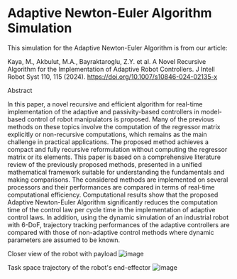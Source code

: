 # Adaptive Newton-Euler Algorithm Simulation

This simulation for the Adaptive Newton-Euler Algorithm is from our article:

Kaya, M., Akbulut, M.A., Bayraktaroglu, Z.Y. et al. A Novel Recursive Algorithm for the Implementation of Adaptive Robot Controllers. J Intell Robot Syst 110, 115 (2024). https://doi.org/10.1007/s10846-024-02135-x

Abstract

In this paper, a novel recursive and efficient algorithm for real-time implementation of the adaptive and passivity-based controllers in model-based control of robot manipulators is proposed. Many of the previous methods on these topics involve the computation of the regressor matrix explicitly or non-recursive computations, which remains as the main challenge in practical applications. The proposed method achieves a compact and fully recursive reformulation without computing the regressor matrix or its elements. This paper is based on a comprehensive literature review of the previously proposed methods, presented in a unified mathematical framework suitable for understanding the fundamentals and making comparisons. The considered methods are implemented on several processors and their performances are compared in terms of real-time computational efficiency. Computational results show that the proposed Adaptive Newton-Euler Algorithm significantly reduces the computation time of the control law per cycle time in the implementation of adaptive control laws. In addition, using the dynamic simulation of an industrial robot with 6-DoF, trajectory tracking performances of the adaptive controllers are compared with those of non-adaptive control methods where dynamic parameters are assumed to be known.

Closer view of the robot with payload
![image](https://github.com/user-attachments/assets/99d0cc06-d252-4a8b-bca6-b2678705946c)

Task space trajectory of the robot's end-effector
![image](https://github.com/user-attachments/assets/19850d3b-014e-402b-8dab-1f787d3e6508)

